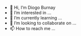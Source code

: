 - 👋 Hi, I’m Diogo Burnay
- 👀 I’m interested in ...
- 🌱 I’m currently learning ...
- 💞️ I’m looking to collaborate on ...
- 📫 How to reach me ...

<!---
diogoInvCode/diogoInvCode is a ✨ special ✨ repository because its `README.md` (this file) appears on your GitHub profile.
You can click the Preview link to take a look at your changes.
--->

